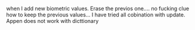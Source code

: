 when I add new biometric values. Erase the previos one.... no fucking clue how to keep the previous values... I have tried all cobination with update. Appen does not work with dicttionary